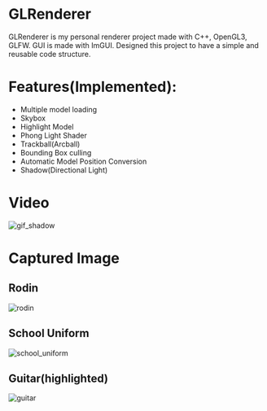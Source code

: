 # GLRenderer
GLRenderer is my personal renderer project made with C++, OpenGL3, GLFW.
GUI is made with ImGUI. Designed this project to have a simple and reusable code structure.

# Features(Implemented):
- Multiple model loading
- Skybox
- Highlight Model
- Phong Light Shader
- Trackball(Arcball)
- Bounding Box culling
- Automatic Model Position Conversion
- Shadow(Directional Light)

# Video
![gif_shadow](https://github.com/whgusdn321/glRenderer/assets/43023361/adbfc3cd-e1d4-494b-ad79-ab90dc28dcc7)

# Captured Image
## Rodin
![rodin](https://github.com/whgusdn321/glRenderer/assets/43023361/52a953bb-f8f7-41a2-8e3f-84017b22e1b4)

## School Uniform
![school_uniform](https://github.com/whgusdn321/glRenderer/assets/43023361/edca295c-a42b-4496-a03a-ee5b6eec81b4)

## Guitar(highlighted)
![guitar](https://github.com/whgusdn321/glRenderer/assets/43023361/6c36ac6a-ac93-4569-bef3-411dade09e60)


